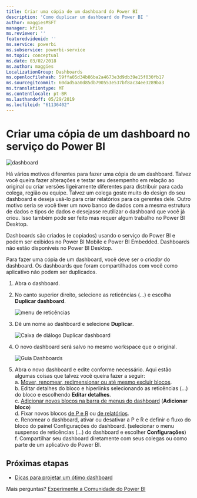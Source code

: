 ```yaml
---
title: Criar uma cópia de um dashboard do Power BI
description: 'Como duplicar um dashboard do Power BI '
author: maggiesMSFT
manager: kfile
ms.reviewer: ''
featuredvideoid: ''
ms.service: powerbi
ms.subservice: powerbi-service
ms.topic: conceptual
ms.date: 03/02/2018
ms.author: maggies
LocalizationGroup: Dashboards
ms.openlocfilehash: 59ffa05d34b86ba2a4673e3d9db39e15f030fb17
ms.sourcegitcommit: 60dad5aa0d85db790553e537bf8ac34ee3289ba3
ms.translationtype: MT
ms.contentlocale: pt-BR
ms.lasthandoff: 05/29/2019
ms.locfileid: "61136402"
---
```

# <a name="create-a-copy-of-a-dashboard-in-power-bi-service"></a>Criar uma cópia de um dashboard no serviço do Power BI
![dashboard](media/service-dashboard-copy/power-bi-dashboard.png)

 Há vários motivos diferentes para fazer uma cópia de um dashboard. Talvez você queira fazer alterações e testar seu desempenho em relação ao original ou criar versões ligeiramente diferentes para distribuir para cada colega, região ou equipe. Talvez um colega goste muito do design do seu dashboard e deseja usá-lo para criar relatórios para os gerentes dele. Outro motivo seria se você tiver um novo banco de dados com a mesma estrutura de dados e tipos de dados e desejasse reutilizar o dashboard que você já criou. Isso também pode ser feito mas requer algum trabalho no Power BI Desktop. 

Dashboards são criados (e copiados) usando o serviço do Power BI e podem ser exibidos no Power BI Mobile e Power BI Embedded.  Dashboards não estão disponíveis no Power BI Desktop. 

Para fazer uma cópia de um dashboard, você deve ser o *criador* do dashboard. Os dashboards que foram compartilhados com você como aplicativo não podem ser duplicados.

1. Abra o dashboard.
2. No canto superior direito, selecione as reticências (...) e escolha **Duplicar dashboard**.
   
   ![menu de reticências](media/service-dashboard-copy/power-bi-dulicate.png)
3. Dê um nome ao dashboard e selecione **Duplicar**. 
   
   ![Caixa de diálogo Duplicar dashboard](media/service-dashboard-copy/power-bi-name.png)
4. O novo dashboard será salvo no mesmo workspace que o original. 
   
   ![Guia Dashboards](media/service-dashboard-copy/power-bi-copied.png)

5.    Abra o novo dashboard e edite conforme necessário. Aqui estão algumas coisas que talvez você queira fazer a seguir:    
    a. [Mover, renomear, redimensionar ou até mesmo excluir blocos](service-dashboard-edit-tile.md).  
    b. Editar detalhes do bloco e hiperlinks selecionando as reticências (...) do bloco e escolhendo **Editar detalhes**.  
    c. [Adicionar novos blocos na barra de menus do dashboard](service-dashboard-add-widget.md) (**Adicionar bloco**)  
    d. Fixar novos blocos [de P e R](service-dashboard-pin-tile-from-q-and-a.md) ou [de relatórios](service-dashboard-pin-tile-from-report.md).  
    e. Renomear o dashboard, ativar ou desativar a P e R e definir o fluxo do bloco do painel Configurações do dashboard.  (selecionar o menu suspenso de reticências (...) do dashboard e escolher **Configurações**)  
    f. Compartilhar seu dashboard diretamente com seus colegas ou como parte de um aplicativo do Power BI. 


## <a name="next-steps"></a>Próximas etapas
* [Dicas para projetar um ótimo dashboard](service-dashboards-design-tips.md) 

Mais perguntas? [Experimente a Comunidade do Power BI](http://community.powerbi.com/)

